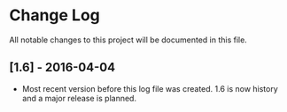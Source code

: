 # Change Log #
All notable changes to this project will be documented in this file.

## [1.6] - 2016-04-04 ##
- Most recent version before this log file was created. 1.6 is now
  history and a major release is planned.
